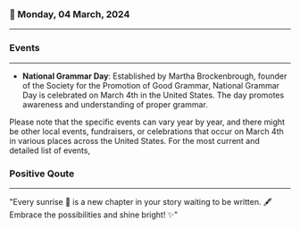 ### 📅 Monday, 04 March, 2024
------
### Events
------
- **National Grammar Day**: Established by Martha Brockenbrough, founder of the Society for the Promotion of Good Grammar, National Grammar Day is celebrated on March 4th in the United States. The day promotes awareness and understanding of proper grammar.

Please note that the specific events can vary year by year, and there might be other local events, fundraisers, or celebrations that occur on March 4th in various places across the United States. For the most current and detailed list of events,
### Positive Qoute
------
"Every sunrise 🌅 is a new chapter in your story waiting to be written. 🖋️ Embrace the possibilities and shine bright! ✨"
